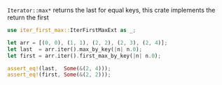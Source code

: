 `Iterator::max*` returns the last for equal keys,
this crate implements the return the first

```rust
use iter_first_max::IterFirstMaxExt as _;

let arr = [(0, 0), (1, 1), (2, 2), (2, 3), (2, 4)];
let last  = arr.iter().max_by_key(|n| n.0);
let first = arr.iter().first_max_by_key(|n| n.0);

assert_eq!(last,  Some(&(2, 4)));
assert_eq!(first, Some(&(2, 2)));
```
